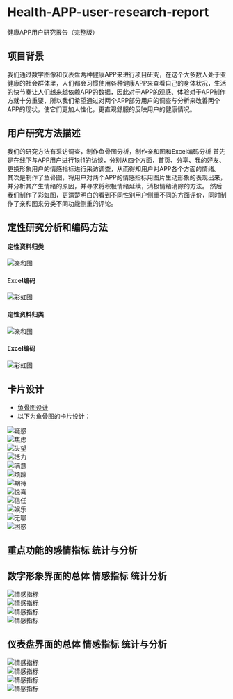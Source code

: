 # Health-APP-user-research-report
健康APP用户研究报告（完整版）
## 项目背景
我们通过数字图像和仪表盘两种健康APP来进行项目研究，在这个大多数人处于亚健康的社会群体里，人们都会习惯使用各种健康APP来查看自己的身体状况，生活的快节奏让人们越来越依赖APP的数据，因此对于APP的观感、体验对于APP制作方就十分重要，所以我们希望通过对两个APP部分用户的调查与分析来改善两个APP的现状，使它们更加人性化，更直观舒服的反映用户的健康情况。
## 用户研究方法描述
我们的研究方法有采访调查，制作鱼骨图分析，制作亲和图和Excel编码分析
首先是在线下与APP用户进行1对1的访谈，分别从四个方面，首页、分享、我的好友、更换形象用户的情感指标进行采访调查，从而得知用户对APP各个方面的情绪。
其次是制作了鱼骨图，将用户对两个APP的情感指标用图片生动形象的表现出来，并分析其产生情绪的原因，并寻求将积极情绪延续，消极情绪消除的方法。
然后我们制作了彩虹图，更清楚明白的看到不同性别用户侧重不同的方面评价，同时制作了亲和图来分类不同功能侧重的评论。
## 定性研究分析和编码方法
#### 定性资料归类
![亲和图](a.jpg)</br>
#### Excel编码
![彩虹图](b.png)</br>
#### 定性资料归类
![亲和图](c.jpg)</br>
#### Excel编码
![彩虹图](d.png)</br>
## 卡片设计
- [鱼骨图设计](http://naotu.baidu.com/file/b2a12c2257beedcf25f16f0b46a2d50f)
- 以下为鱼骨图的卡片设计：</br>

![疑惑](1.png)</br>
![焦虑](2.jpg)</br>
![失望](3.jpg)</br>
![活力](4.jpg)</br>
![满意](5.jpg)</br>
![烦躁](6.jpg)</br>
![期待](7.png)</br>
![惊喜](8.png)</br>
![信任](9.jpg)</br>
![娱乐](0.png)</br>
![无聊](12.png)</br>
![困惑](11.jpg)</br>

## 重点功能的感情指标 统计与分析

## 数字形象界面的总体 情感指标 统计分析
![情感指标](21.png)</br>
![情感指标](22.png)</br>
![情感指标](23.png)</br>
![情感指标](24.png)</br>
## 仪表盘界面的总体 情感指标 统计与分析
![情感指标](31.png)</br>
![情感指标](32.png)</br>
![情感指标](33.png)</br>
![情感指标](34.png)</br>
